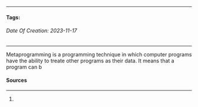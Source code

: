 __________________________________________________________________________
#### **Tags:** 
###### *Date Of Creation: 2023-11-17*
__________________________________________________________________________

Metaprogramming is a programming technique in which computer programs have the ability to treate other programs as their data. It means that a program can b
#### Sources
__________________________________________________________________________
1. 